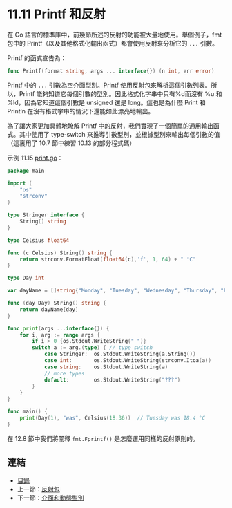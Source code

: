 # 11.11 Printf 和反射

在 Go 語言的標準庫中，前幾節所述的反射的功能被大量地使用。舉個例子，fmt 包中的 Printf（以及其他格式化輸出函式）都會使用反射來分析它的 `...` 引數。

Printf 的函式宣告為：

```go
func Printf(format string, args ... interface{}) (n int, err error)
```

Printf 中的 `...` 引數為空介面型別。Printf 使用反射包來解析這個引數列表。所以，Printf 能夠知道它每個引數的型別。因此格式化字串中只有%d而沒有 %u 和 %ld，因為它知道這個引數是 unsigned 還是 long。這也是為什麼 Print 和 Println 在沒有格式字串的情況下還能如此漂亮地輸出。

為了讓大家更加具體地瞭解 Printf 中的反射，我們實現了一個簡單的通用輸出函式。其中使用了 type-switch 來推導引數型別，並根據型別來輸出每個引數的值（這裏用了 10.7 節中練習 10.13 的部分程式碼）

示例 11.15 [print.go](examples/chapter_11/print.go)：

```go
package main

import (
	"os"
	"strconv"
)

type Stringer interface {
	String() string
}

type Celsius float64

func (c Celsius) String() string {
	return strconv.FormatFloat(float64(c),'f', 1, 64) + " °C"
}

type Day int

var dayName = []string{"Monday", "Tuesday", "Wednesday", "Thursday", "Friday", "Saturday", "Sunday"}

func (day Day) String() string {
	return dayName[day]
}

func print(args ...interface{}) {
	for i, arg := range args {
		if i > 0 {os.Stdout.WriteString(" ")}
		switch a := arg.(type) { // type switch
			case Stringer:	os.Stdout.WriteString(a.String())
			case int:		os.Stdout.WriteString(strconv.Itoa(a))
			case string:	os.Stdout.WriteString(a)
			// more types
			default:		os.Stdout.WriteString("???")
		}
	}
}

func main() {
	print(Day(1), "was", Celsius(18.36))  // Tuesday was 18.4 °C
}
```

在 12.8 節中我們將闡釋 `fmt.Fprintf()` 是怎麼運用同樣的反射原則的。

## 連結

- [目錄](directory.md)
- 上一節：[反射包](11.10.md)
- 下一節：[介面和動態型別](11.12.md)